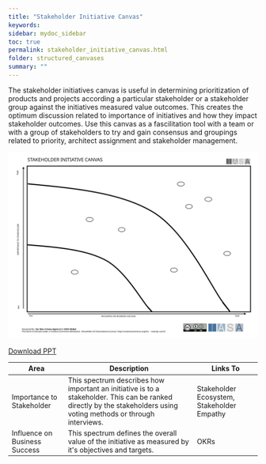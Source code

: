 ```yaml
---
title: "Stakeholder Initiative Canvas"
keywords: 
sidebar: mydoc_sidebar
toc: true
permalink: stakeholder_initiative_canvas.html
folder: structured_canvases
summary: ""
---
```


The stakeholder initiatives canvas is useful in determining prioritization of products and projects according a particular stakeholder or a stakeholder group against the initiatives measured value outcomes. This creates the optimum discussion related to importance of initiatives and how they impact stakeholder outcomes. Use this canvas as a fascilitation tool with a team or with a group of stakeholders to try and gain consensus and groupings related to priority, architect assignment and stakeholder management.

![image001](media/stakeholder_initiative_canvas001.svg)

[Download PPT](media/ppt/stakeholder_initiative_canvas.ppt)


| Area | Description | Links To |
| --- | --- | --- |
| Importance to Stakeholder | This spectrum describes how important an initiative is to a stakeholder. This can be ranked directly by the stakeholders using voting methods or through interviews. | Stakeholder Ecosystem, Stakeholder Empathy |
| Influence on Business Success | This spectrum defines the overall value of the initiative as measured by it's objectives and targets. | OKRs |